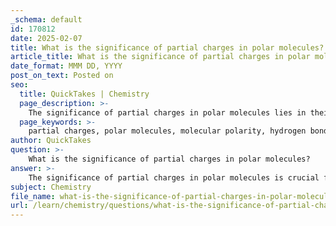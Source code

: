 ```yaml
---
_schema: default
id: 170812
date: 2025-02-07
title: What is the significance of partial charges in polar molecules?
article_title: What is the significance of partial charges in polar molecules?
date_format: MMM DD, YYYY
post_on_text: Posted on
seo:
  title: QuickTakes | Chemistry
  page_description: >-
    The significance of partial charges in polar molecules lies in their role in molecular interactions, solubility, and reactivity, influencing crucial biological processes.
  page_keywords: >-
    partial charges, polar molecules, molecular polarity, hydrogen bonding, solubility, biological systems, biochemical reactions, dipole-dipole interactions, molecular interactions, proteins, nucleic acids
author: QuickTakes
question: >-
    What is the significance of partial charges in polar molecules?
answer: >-
    The significance of partial charges in polar molecules is crucial for understanding molecular interactions, solubility, and reactivity in biological systems. Here are the key points regarding the importance of partial charges:\n\n1. **Molecular Polarity**: Polar molecules have an uneven distribution of electron density, resulting in regions of partial positive and negative charges. For example, in water (H2O), the oxygen atom has a higher electron density than the hydrogen atoms, creating a partial negative charge on the oxygen and partial positive charges on the hydrogens. This polarity is essential for the molecule's behavior in different environments.\n\n2. **Hydrogen Bonding**: The presence of partial charges allows polar molecules to engage in hydrogen bonding. In water, the partially negative oxygen atom can form hydrogen bonds with the partially positive hydrogen atoms of neighboring water molecules. This interaction is vital for the unique properties of water, such as its high boiling point, surface tension, and solvent capabilities.\n\n3. **Solubility**: Polar molecules tend to be hydrophilic, meaning they dissolve well in water due to their ability to interact favorably with water molecules. This property is essential in biological systems, where many biochemical reactions occur in aqueous environments. Conversely, nonpolar molecules are hydrophobic and do not dissolve well in water, influencing the formation of cellular structures like membranes.\n\n4. **Reactivity and Interaction**: The presence of partial charges affects how molecules interact with each other. For instance, polar molecules can participate in dipole-dipole interactions, which can influence reaction pathways and the stability of molecular complexes. This is particularly important in biochemical processes, where enzyme-substrate interactions often depend on the polarity of the molecules involved.\n\n5. **Biological Function**: Many biological molecules, such as proteins and nucleic acids, contain polar regions that facilitate their function. For example, the polar nature of amino acids can influence protein folding and stability, while the polar backbone of nucleic acids is crucial for their interactions with other biomolecules.\n\nIn summary, partial charges in polar molecules play a significant role in determining their physical and chemical properties, influencing solubility, reactivity, and interactions in biological systems. Understanding these concepts is essential for predicting the behavior of molecules in various contexts, particularly in biochemistry and molecular biology.
subject: Chemistry
file_name: what-is-the-significance-of-partial-charges-in-polar-molecules.md
url: /learn/chemistry/questions/what-is-the-significance-of-partial-charges-in-polar-molecules
---
```


&nbsp;